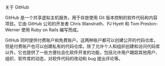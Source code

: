 关于 GitHub

GitHub 是一个共享虚拟主机服务，用于存放使用 Git 版本控制的软件代码和内容项目。它由 GitHub 公司的开发者 Chris Wanstrath、PJ Hyett 和 Tom Preston-Werner 使用 Ruby on Rails 编写而成。

GitHub 同时提供付费账户和免费账户。这两种账户都可以创建公开的代码仓库，但是付费账户也可以创建私有的代码仓库。除了允许个人和组织创建和访问代码库以外，它也提供了一些方便社会化软件开发的功能，包括允许用户跟踪其他用户、组织、软件库的动态，对软件代码的改动和 bug 提出评论等。

